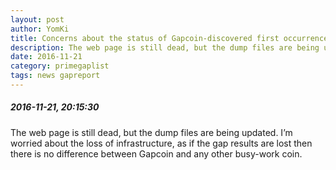 ```yaml
---
layout: post
author: YomKi
title: Concerns about the status of Gapcoin-discovered first occurrence record gaps
description: The web page is still dead, but the dump files are being updated.
date: 2016-11-21
category: primegaplist
tags: news gapreport
---
```


##### 2016-11-21, 20:15:30

The web page is still dead, but the dump files are being updated. I’m worried about the loss of infrastructure, as if the gap results are lost then there is no difference between Gapcoin and any other busy-work coin.

